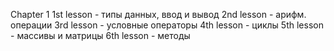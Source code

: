 Сhapter 1
1st lesson - типы данных, ввод и вывод
2nd lesson - арифм. операции
3rd lesson - условные операторы
4th lesson - циклы
5th lesson - массивы и матрицы
6th lesson - методы
